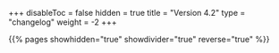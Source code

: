 +++
disableToc = false
hidden = true
title = "Version 4.2"
type = "changelog"
weight = -2
+++

{{% pages showhidden="true" showdivider="true" reverse="true" %}}
